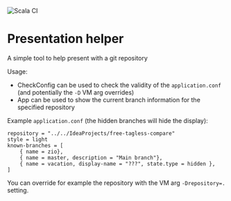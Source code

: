 ![Scala CI](https://github.com/aborg0/presentation-helper/workflows/Scala%20CI/badge.svg)

# Presentation helper

A simple tool to help present with a git repository

Usage:
 - CheckConfig can be used to check the validity of the `application.conf` (and potentially the `-D` VM arg overrides)
 - App can be used to show the current branch information for the specified repository

Example `application.conf` (the hidden branches will hide the display):

```hocon
repository = "../../IdeaProjects/free-tagless-compare"
style = light
known-branches = [
    { name = zio},
    { name = master, description = "Main branch"},
    { name = vacation, display-name = "???", state.type = hidden },
]
```

You can override for example the repository with the VM arg `-Drepository=.` setting.